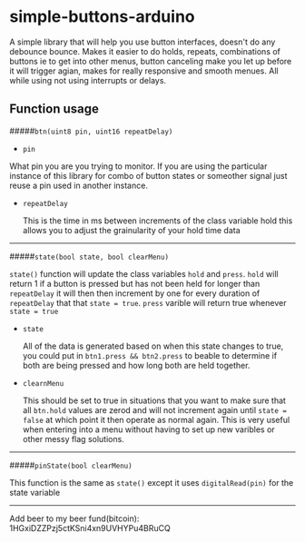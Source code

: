 simple-buttons-arduino
======================

A simple library that will help you use button interfaces, doesn't do any debounce bounce. Makes it easier to do holds, repeats, combinations of buttons ie to get into other menus, button canceling make you let up before it will trigger agian, makes for really responsive and smooth menues. All while using not using interrupts or delays. 

## Function usage
#####`btn(uint8 pin, uint16 repeatDelay) `

*  `pin`
  
  What pin you are you trying to monitor. If you are using the particular instance of this library for combo of button states or someother signal just reuse a pin used in another instance.

* `repeatDelay`
  
  This is the time in ms between increments of the class variable hold this allows you to adjust the grainularity of your hold time data


______________________________________
#####`state(bool state, bool clearMenu)`
  
  `state()` function will update the class variables `hold` and `press`. `hold` will return 1 if a button is pressed but has not been held for longer than `repeatDelay` it will then then increment by one for every duration of `repeatDelay` that that `state = true`. `press` varible will return true whenever `state = true`
* `state`
  
  All of the data is generated based on when this state changes to true, you could put in `btn1.press && btn2.press` to beable to determine if both are being pressed and how long both are held together.

* `clearnMenu`
 
  This should be set to true in situations that you want to make sure that all `btn.hold` values are zerod and will not increment again until `state = false` at which point it then operate as normal again. This is very useful when entering into a menu without having to set up new varibles or other messy flag solutions.


__________________
#####`pinState(bool clearMenu)`

  This function is the same as `state()` except it uses `digitalRead(pin)` for the state variable
  

-------------------------------------------------
Add beer to my beer fund(bitcoin): 1HGxiDZZPzj5ctKSni4xn9UVHYPu4BRuCQ

